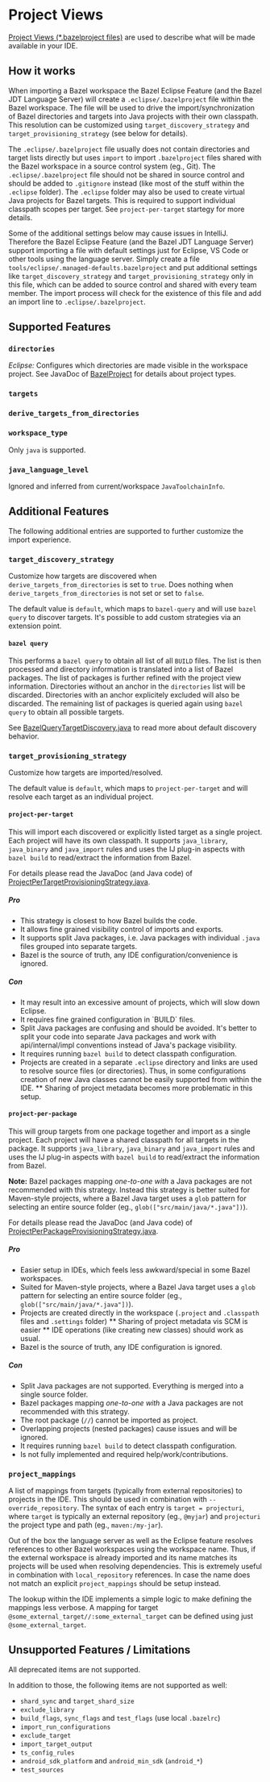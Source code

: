 # Project Views

[Project Views (*.bazelproject files)](https://ij.bazel.build/docs/project-views.html "Open IJ PLug-in Documentation about Project View")  are used to describe what will be made available in your IDE.


## How it works

When importing a Bazel workspace the Bazel Eclipse Feature (and the Bazel JDT Language Server) will create a `.eclipse/.bazelproject` file within the Bazel workspace.
The file will be used to drive the import/synchronization of Bazel directories and targets into Java projects with their own classpath.
This resolution can be customized using `target_discovery_strategy` and `target_provisioning_strategy` (see below for details).

The `.eclipse/.bazelproject` file usually does not contain directories and target lists directly but uses `import` to import `.bazelproject` files shared with the Bazel workspace in a source control system (eg., Git).
The `.eclipse/.bazelproject` file should not be shared in source control and should be added to `.gitignore` instead (like most of the stuff within the `.eclipse` folder).
The `.eclipse` folder may also be used to create virtual Java projects for Bazel targets.
This is required to support individual classpath scopes per target.
See `project-per-target` startegy for more details.

Some of the additional settings below may cause issues in IntelliJ.
Therefore the Bazel Eclipse Feature (and the Bazel JDT Language Server) support importing a file with default settings just for Eclipse, VS Code or other tools using the language server.
Simply create a file `tools/eclipse/.managed-defaults.bazelproject` and put additional settings like `target_discovery_strategy` and `target_provisioning_strategy` only in this file, which can be added to source control and shared with every team member.
The import process will check for the existence of this file and add an import line to `.eclipse/.bazelproject`.


## Supported Features

### `directories`

*Eclipse:* Configures which directories are made visible in the workspace project.
See JavaDoc of [BazelProject](../../bundles/com.salesforce.bazel.eclipse.core/src/com/salesforce/bazel/eclipse/core/model/BazelProject.java) for details about project types.

### `targets`


### `derive_targets_from_directories`

### `workspace_type`

Only `java` is supported.

### `java_language_level`

Ignored and inferred from current/workspace `JavaToolchainInfo`.

## Additional Features

The following additional entries are supported to further customize the import experience.

### `target_discovery_strategy`

Customize how targets are discovered when `derive_targets_from_directories` is set to `true`.
Does nothing when `derive_targets_from_directories` is not set or set to `false`.

The default value is `default`, which maps to `bazel-query` and will use `bazel query` to discover targets.
It's possible to add custom strategies via an extension point.

#### `bazel query`

This performs a `bazel query` to obtain all list of all `BUILD` files.
The list is then processed and directory information is translated into a list of Bazel packages.
The list of packages is further refined with the project view information.
Directories without an anchor in the `directories` list will be discarded.
Directories with an anchor explicitely excluded will also be discarded.
The remaining list of packages is queried again using `bazel query` to obtain all possible targets.

See [BazelQueryTargetDiscovery.java](../../bundles/com.salesforce.bazel.eclipse.core/src/com/salesforce/bazel/eclipse/core/model/discovery/BazelQueryTargetDiscovery.java) to read more about default discovery behavior.

### `target_provisioning_strategy`

Customize how targets are imported/resolved.

The default value is `default`, which maps to `project-per-target` and will resolve each target as an individual project.

#### `project-per-target`

This will import each discovered or explicitly listed target as a single project.
Each project will have its own classpath.
It supports `java_library`, `java_binary` and `java_import` rules and uses the IJ plug-in aspects with `bazel build` to read/extract the information from Bazel.

For details please read the JavaDoc (and Java code) of [ProjectPerTargetProvisioningStrategy.java](../../bundles/com.salesforce.bazel.eclipse.core/src/com/salesforce/bazel/eclipse/core/model/discovery/ProjectPerTargetProvisioningStrategy.java).

##### Pro

* This strategy is closest to how Bazel builds the code.
* It allows fine grained visibility control of imports and exports.
* It supports split Java packages, i.e. Java packages with individual `.java` files grouped into separate targets.
* Bazel is the source of truth, any IDE configuration/convenience is ignored.

##### Con

* It may result into an excessive amount of projects, which will slow down Eclipse.
* It requires fine grained configuration in `BUILD´ files.
* Split Java packages are confusing and should be avoided.
  It's better to split your code into separate Java packages and work with api/internal/impl conventions instead of Java's package visibility.
* It requires running `bazel build` to detect classpath configuration.
* Projects are created in a separate `.eclipse` directory and links are used to resolve source files (or directories).
  Thus, in some configurations creation of new Java classes cannot be easily supported from within the IDE.
** Sharing of project metadata becomes more problematic in this setup.

#### `project-per-package`

This will group targets from one package together and import as a single project.
Each project will have a shared classpath for all targets in the package.
It supports `java_library`, `java_binary` and `java_import` rules and uses the IJ plug-in aspects with `bazel build` to read/extract the information from Bazel.

**Note:** Bazel packages mapping *one-to-one with* a Java packages are not recommended with this strategy. Instead this strategy is better suited for Maven-style projects, where a Bazel Java target uses a `glob` pattern for selecting an entire source folder (eg., `glob(["src/main/java/*.java"])`).

For details please read the JavaDoc (and Java code) of [ProjectPerPackageProvisioningStrategy.java](../../bundles/com.salesforce.bazel.eclipse.core/src/com/salesforce/bazel/eclipse/core/model/discovery/ProjectPerPackageProvisioningStrategy.java).

##### Pro

* Easier setup in IDEs, which feels less awkward/special in some Bazel workspaces.
* Suited for Maven-style projects, where a Bazel Java target uses a `glob` pattern for selecting an entire source folder (eg., `glob(["src/main/java/*.java"])`).
* Projects are created directly in the workspace (`.project` and `.classpath` files and `.settings` folder)
** Sharing of project metadata vis SCM is easier
** IDE operations (like creating new classes) should work as usual.
* Bazel is the source of truth, any IDE configuration is ignored.

##### Con

* Split Java packages are not supported. Everything is merged into a single source folder.
* Bazel packages mapping *one-to-one with* a Java packages are not recommended with this strategy.
* The root package (`//`) cannot be imported as project.
* Overlapping projects (nested packages) cause issues and will be ignored.
* It requires running `bazel build` to detect classpath configuration.
* Is not fully implemented and required help/work/contributions.

### `project_mappings`

A list of mappings from targets (typically from external repositories) to projects in the IDE.
This should be used in combination with `--override_repository`.
The syntax of each entry is `target = projecturi`, where `target` is typically an external repository (eg., `@myjar`) and `projecturi` the project type and path (eg., `maven:/my-jar`).

Out of the box the language server as well as the Eclipse feature resolves references to other Bazel workspaces using the workspace name.
Thus, if the external workspace is already imported and its name matches its projects will be used when resolving dependencies.
This is extremely useful in combination with `local_repository` references.
In case the name does not match an explicit `project_mappings` should be setup instead.

The lookup within the IDE implements a simple logic to make defining the mappings less verbose.
A mapping for target `@some_external_target//:some_external_target` can be defined using just `@some_external_target`.


## Unsupported Features / Limitations

All deprecated items are not supported.

In addition to those, the following items are not supported as well:
* `shard_sync` and `target_shard_size`
* `exclude_library`
* `build_flags`,  `sync_flags` and `test_flags` (use local `.bazelrc`)
* `import_run_configurations`
* `exclude_target`
* `import_target_output`
* `ts_config_rules`
* `android_sdk_platform` and `android_min_sdk` (`android_*`)
* `test_sources`


